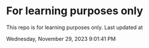 # For learning purposes only
This repo is for learning purposes only.
Last updated at

Wednesday, November 29, 2023 9:01:41 PM

